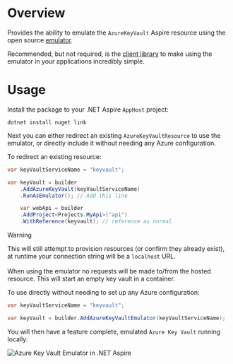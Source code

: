 # Overview

Provides the ability to emulate the `AzureKeyVault` Aspire resource using the open source [emulator](https://github.com/james-gould/azure-keyvault-emulator).

Recommended, but not required, is the [client library](https://google.com) to make using the emulator in your applications incredibly simple.

# Usage

Install the package to your .NET Aspire `AppHost` project:

```
dotnet install nuget link
```

Next you can either redirect an existing `AzureKeyVaultResource` to use the emulator, or directly include it without needing any Azure configuration.

To redirect an existing resource:

```csharp
var keyVaultServiceName = "keyvault";

var keyVault = builder
    .AddAzureKeyVault(keyVaultServiceName)
    .RunAsEmulator(); // Add this line

    var webApi = builder
    .AddProject<Projects.MyApi>("api")
    .WithReference(keyvault); // reference as normal
```

> [!WARNING]
> This will still attempt to provision resources (or confirm they already exist), at runtime your connection string will be a `localhost` URL. <br /><br />
> When using the emulator no requests will be made to/from the hosted resource. This will start an empty key vault in a container.

To use directly without needing to set up any Azure configuration:

```csharp
var keyVaultServiceName = "keyvault";

var keyVault = builder.AddAzureKeyVaultEmulator(keyVaultServiceName);
```

You will then have a feature complete, emulated `Azure Key Vault` running locally:

![Azure Key Vault Emulator in .NET Aspire](https://i.imgur.com/gMpfwrN.png)
